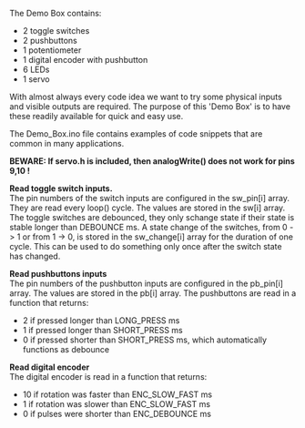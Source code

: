 The Demo Box contains:
- 2 toggle switches
- 2 pushbuttons
- 1 potentiometer
- 1 digital encoder with pushbutton
- 6 LEDs
- 1 servo

With almost always every code idea we want to try some physical inputs and visible outputs are required. The purpose of this 'Demo Box' is to have these readily available for quick and easy use.

The Demo_Box.ino file contains examples of code snippets that are common in many applications.

**BEWARE: If servo.h is included, then analogWrite() does not work for pins 9,10 !**

**Read toggle switch inputs.**  
The pin numbers of the switch inputs are configured in the sw_pin[i] array. They are read every loop() cycle. The values are stored in the sw[i] array. The toggle switches are debounced, they only schange state if their state is stable longer than DEBOUNCE ms. A state change of the switches, from 0 -> 1 or from 1 -> 0, is stored in the sw_change[i] array for the duration of one cycle. This can be used to do something only once after the switch state has changed.

**Read pushbuttons inputs**  
The pin numbers of the pushbutton inputs are configured in the pb_pin[i] array. The values are stored in the pb[i] array. The pushbuttons are read in a function that returns:
- 2 if pressed longer than LONG_PRESS ms
- 1 if pressed longer than SHORT_PRESS ms
- 0 if pressed shorter than SHORT_PRESS ms, which automatically functions as debounce

**Read digital encoder**  
The digital encoder is read in a function that returns:
- 10 if rotation was faster than ENC_SLOW_FAST ms
- 1 if rotation was slower than ENC_SLOW_FAST ms
- 0 if pulses were shorter than ENC_DEBOUNCE ms


